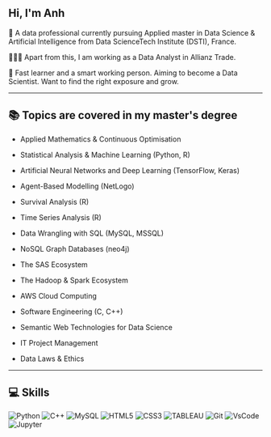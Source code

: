 ## Hi, I'm Anh

</div>
<p align="left"> 🌱 A data professional currently pursuing Applied master in Data Science & Artificial Intelligence from Data ScienceTech Institute (DSTI), France.
<p align="left"> 👩🏻‍💻 Apart from this, I am working as a Data Analyst in Allianz Trade. </b>
<p align="left"> 🚀 Fast learner and a smart working person. Aiming to become a Data Scientist. Want to find the right exposure and grow.

---
## 📚 Topics are covered in my master's degree

- Applied Mathematics & Continuous Optimisation
- Statistical Analysis & Machine Learning (Python, R)
- Artificial Neural Networks and Deep Learning (TensorFlow, Keras)
- Agent-Based Modelling (NetLogo)
- Survival Analysis (R)
- Time Series Analysis (R)

  
- Data Wrangling with SQL (MySQL, MSSQL)
- NoSQL Graph Databases (neo4j)
- The SAS Ecosystem
- The Hadoop & Spark Ecosystem
- AWS Cloud Computing
- Software Engineering (C, C++)
- Semantic Web Technologies for Data Science

  
- IT Project Management
- Data Laws & Ethics

---
## :computer: Skills
![Python](https://img.shields.io/badge/Python-FFD43B?style=for-the-badge&logo=python&logoColor=darkgreen.png)
![C++](https://img.shields.io/badge/C%2B%2B-00599C?style=for-the-badge&logo=c%2B%2B&logoColor=white)
![MySQL](https://img.shields.io/badge/MySQL-005C84?style=for-the-badge&logo=mysql&logoColor=white)
![HTML5](https://img.shields.io/badge/HTML5-E34F26?style=for-the-badge&logo=html5&logoColor=white)
![CSS3](https://img.shields.io/badge/CSS3-1572B6?style=for-the-badge&logo=css3&logoColor=white)
![TABLEAU](https://img.shields.io/badge/Tableau-E97627?style=for-the-badge&logo=Tableau&logoColor=white)
![Git](https://img.shields.io/badge/Git-F05032?style=for-the-badge&logo=git&logoColor=white)
![VsCode](https://img.shields.io/badge/Visual_Studio_Code-0078D4?style=for-the-badge&logo=visual%20studio%20code&logoColor=white)
![Jupyter](https://img.shields.io/badge/Jupyter-F37626.svg?&style=for-the-badge&logo=Jupyter&logoColor=white)
